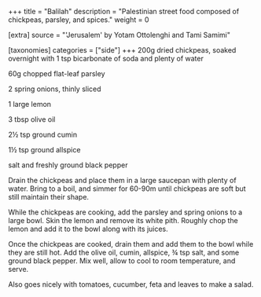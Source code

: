 +++
title = "Balilah"
description = "Palestinian street food composed of chickpeas, parsley, and spices."
weight = 0

[extra]
source = "'Jerusalem' by Yotam Ottolenghi and Tami Samimi"

[taxonomies]
categories = ["side"]
+++
200g dried chickpeas, soaked overnight with 1 tsp bicarbonate of soda and plenty of water

60g chopped flat-leaf parsley

2 spring onions, thinly sliced

1 large lemon

3 tbsp olive oil

2½ tsp ground cumin

1½ tsp ground allspice

salt and freshly ground black pepper
<!-- sep -->
Drain the chickpeas and place them in a large saucepan with plenty of water.
Bring to a boil, and simmer for 60-90m until chickpeas are soft but still maintain their shape.

While the chickpeas are cooking, add the parsley and spring onions to a large bowl.
Skin the lemon and remove its white pith.
Roughly chop the lemon and add it to the bowl along with its juices.

Once the chickpeas are cooked, drain them and add them to the bowl while they are still hot.
Add the olive oil, cumin, allspice, ¾ tsp salt, and some ground black pepper.
Mix well, allow to cool to room temperature, and serve.
<!-- sep -->
Also goes nicely with tomatoes, cucumber, feta and leaves to make a salad.


